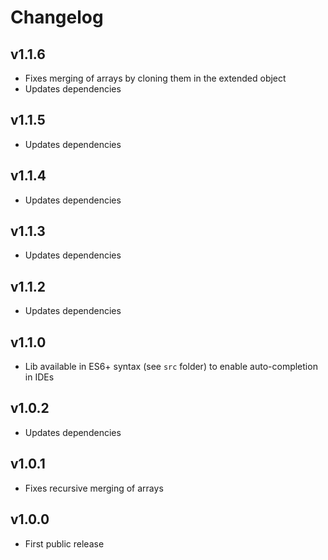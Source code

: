 # Changelog

## v1.1.6
- Fixes merging of arrays by cloning them in the extended object
- Updates dependencies

## v1.1.5
- Updates dependencies

## v1.1.4
- Updates dependencies

## v1.1.3
- Updates dependencies

## v1.1.2
- Updates dependencies

## v1.1.0
- Lib available in ES6+ syntax (see `src` folder) to enable auto-completion in IDEs

## v1.0.2
- Updates dependencies

## v1.0.1
- Fixes recursive merging of arrays

## v1.0.0
- First public release
